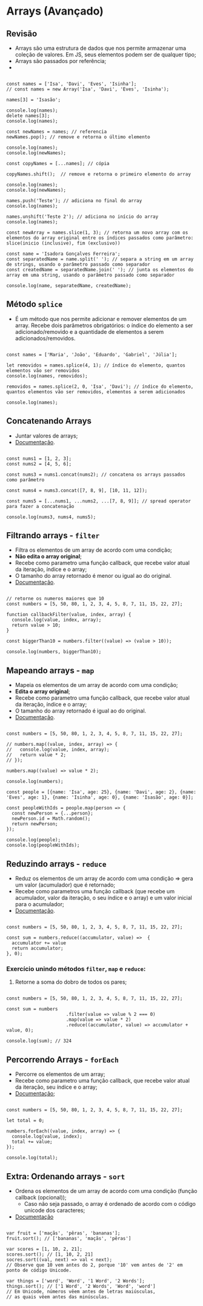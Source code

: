 # Arrays (Avançado)

## Revisão

- Arrays são uma estrutura de dados que nos permite armazenar uma coleção de valores. Em JS, seus elementos podem ser de qualquer tipo;
- Arrays são passados por referência;
- 

```JS

const names = ['Isa', 'Davi', 'Eves', 'Isinha'];
// const names = new Array('Isa', 'Davi', 'Eves', 'Isinha');

names[3] = 'Isasão';

console.log(names);
delete names[3];
console.log(names);

const newNames = names; // referencia
newNames.pop(); // remove e retorna o último elemento

console.log(names);
console.log(newNames);

const copyNames = [...names]; // cópia

copyNames.shift();  // remove e retorna o primeiro elemento do array

console.log(names);
console.log(newNames);

names.push('Teste'); // adiciona no final do array
console.log(names);

names.unshift('Teste 2'); // adiciona no início do array
console.log(names);

const newArray = names.slice(1, 3); // retorna um novo array com os elementos do array original entre os índices passados como parâmetro: slice(inicio (inclusive), fim (exclusivo))

const name = 'Isadora Gonçalves Ferreira';
const separatedName = name.split(' '); // separa a string em um array de strings, usando o parâmetro passado como separador
const createdName = separatedName.join(' '); // junta os elementos do array em uma string, usando o parâmetro passado como separador

console.log(name, separatedName, createdName);

```


## Método `splice`

- É um método que nos permite adicionar e remover elementos de um array. Recebe dois parâmetros obrigatórios: o índice do elemento a ser adicionado/removido e a quantidade de elementos a serem adicionados/removidos.

```JS

const names = ['Maria', 'João', 'Eduardo', 'Gabriel', 'Júlia'];

let removidos = names.splice(4, 1); // índice do elemento, quantos elementos vão ser removidos
console.log(names, removidos);

removidos = names.splice(2, 0, 'Isa', 'Davi'); // índice do elemento, quantos elementos vão ser removidos, elementos a serem adicionados

console.log(names);

```

## Concatenando Arrays

- Juntar valores de arrays;
- [Documentação](https://developer.mozilla.org/pt-BR/docs/Web/JavaScript/Reference/Global_Objects/Array/concat).

```JS

const nums1 = [1, 2, 3];
const nums2 = [4, 5, 6];

const nums3 = nums1.concat(nums2); // concatena os arrays passados como parâmetro

const nums4 = nums3.concat([7, 8, 9], [10, 11, 12]);

const nums5 = [...nums1, ...nums2, ...[7, 8, 9]]; // spread operator para fazer a concatenação

console.log(nums3, nums4, nums5);

```

## Filtrando arrays - `filter`

- Filtra os elementos de um array de acordo com uma condição;
- **Não edita o array original**;
- Recebe como parametro uma função callback, que recebe valor atual da iteração, índice e o array;
- O tamanho do array retornado é menor ou igual ao do original.
- [Documentação](https://developer.mozilla.org/pt-BR/docs/Web/JavaScript/Reference/Global_Objects/Array/filter).


```JS

// retorne os numeros maiores que 10
const numbers = [5, 50, 80, 1, 2, 3, 4, 5, 8, 7, 11, 15, 22, 27];

function callbackFilter(value, index, array) {
  console.log(value, index, array);
  return value > 10;
}

const biggerThan10 = numbers.filter((value) => (value > 10));

console.log(numbers, biggerThan10);

```


## Mapeando arrays - `map`

- Mapeia os elementos de um array de acordo com uma condição;
- **Edita o array original**;
- Recebe como parametro uma função callback, que recebe valor atual da iteração, índice e o array;
- O tamanho do array retornado é igual ao do original.
- [Documentação](https://developer.mozilla.org/pt-BR/docs/Web/JavaScript/Reference/Global_Objects/Array/map).

```JS

const numbers = [5, 50, 80, 1, 2, 3, 4, 5, 8, 7, 11, 15, 22, 27];

// numbers.map((value, index, array) => {
//   console.log(value, index, array);
//   return value * 2;
// });

numbers.map((value) => value * 2);

console.log(numbers);

const people = [{name: 'Isa', age: 25}, {name: 'Davi', age: 2}, {name: 'Eves', age: 1}, {name: 'Isinha', age: 0}, {name: 'Isasão', age: 0}];

const peopleWithIds = people.map(person => {
  const newPerson = {...person};
  newPerson.id = Math.random();
  return newPerson;
});

console.log(people);
console.log(peopleWithIds);

```

## Reduzindo arrays - `reduce`

- Reduz os elementos de um array de acordo com uma condição => gera um valor (acumulador) que é retornado;
- Recebe como parametros uma função callback (que recebe um acumulador, valor da iteração, o seu índice e o array) e um valor inicial para o acumulador;
- [Documentação](https://developer.mozilla.org/pt-BR/docs/Web/JavaScript/Reference/Global_Objects/Array/reduce).

```JS

const numbers = [5, 50, 80, 1, 2, 3, 4, 5, 8, 7, 11, 15, 22, 27];

const sum = numbers.reduce((accumulator, value) =>  {
  accumulator += value
  return accumulator;
}, 0);

```

### Exercício unindo métodos `filter`, `map` e `reduce`:

1. Retorne a soma do dobro de todos os pares;

```JS

const numbers = [5, 50, 80, 1, 2, 3, 4, 5, 8, 7, 11, 15, 22, 27];

const sum = numbers
                      .filter(value => value % 2 === 0)
                      .map(value => value * 2)
                      .reduce((accumulator, value) => accumulator + value, 0);

console.log(sum); // 324

```


## Percorrendo Arrays - `forEach`

- Percorre os elementos de um array;
- Recebe como parametro uma função callback, que recebe valor atual da iteração, seu índice e o array;
- [Documentação](https://developer.mozilla.org/pt-BR/docs/Web/JavaScript/Reference/Global_Objects/Array/forEach);

```JS

const numbers = [5, 50, 80, 1, 2, 3, 4, 5, 8, 7, 11, 15, 22, 27];

let total = 0;

numbers.forEach((value, index, array) => {
  console.log(value, index);
  total += value;
});

console.log(total);

```

## Extra: Ordenando arrays - `sort`

- Ordena os elementos de um array de acordo com uma condição (função callback (opcional));
  - Caso não seja passado, o array é ordenado de acordo com o código unicode dos caracteres;
- [Documentação](https://developer.mozilla.org/pt-BR/docs/Web/JavaScript/Reference/Global_Objects/Array/sort)

```JS

var fruit = ['maçãs', 'pêras', 'bananas'];
fruit.sort(); // ['bananas', 'maçãs', 'pêras']

var scores = [1, 10, 2, 21];
scores.sort(); // [1, 10, 2, 21]
socres.sort((val, next) => val < next);
// Observe que 10 vem antes do 2, porque '10' vem antes de '2' em ponto de código Unicode.

var things = ['word', 'Word', '1 Word', '2 Words'];
things.sort(); // ['1 Word', '2 Words', 'Word', 'word']
// Em Unicode, números vêem antes de letras maiúsculas,
// as quais vêem antes das minúsculas.

```